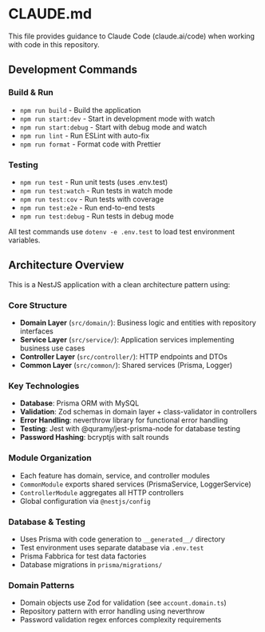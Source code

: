 # CLAUDE.md

This file provides guidance to Claude Code (claude.ai/code) when working with code in this repository.

## Development Commands

### Build & Run
- `npm run build` - Build the application
- `npm run start:dev` - Start in development mode with watch
- `npm run start:debug` - Start with debug mode and watch
- `npm run lint` - Run ESLint with auto-fix
- `npm run format` - Format code with Prettier

### Testing
- `npm run test` - Run unit tests (uses .env.test)
- `npm run test:watch` - Run tests in watch mode
- `npm run test:cov` - Run tests with coverage
- `npm run test:e2e` - Run end-to-end tests
- `npm run test:debug` - Run tests in debug mode

All test commands use `dotenv -e .env.test` to load test environment variables.

## Architecture Overview

This is a NestJS application with a clean architecture pattern using:

### Core Structure
- **Domain Layer** (`src/domain/`): Business logic and entities with repository interfaces
- **Service Layer** (`src/service/`): Application services implementing business use cases
- **Controller Layer** (`src/controller/`): HTTP endpoints and DTOs
- **Common Layer** (`src/common/`): Shared services (Prisma, Logger)

### Key Technologies
- **Database**: Prisma ORM with MySQL
- **Validation**: Zod schemas in domain layer + class-validator in controllers
- **Error Handling**: neverthrow library for functional error handling
- **Testing**: Jest with @quramy/jest-prisma-node for database testing
- **Password Hashing**: bcryptjs with salt rounds

### Module Organization
- Each feature has domain, service, and controller modules
- `CommonModule` exports shared services (PrismaService, LoggerService)
- `ControllerModule` aggregates all HTTP controllers
- Global configuration via `@nestjs/config`

### Database & Testing
- Uses Prisma with code generation to `__generated__/` directory
- Test environment uses separate database via `.env.test`
- Prisma Fabbrica for test data factories
- Database migrations in `prisma/migrations/`

### Domain Patterns
- Domain objects use Zod for validation (see `account.domain.ts`)
- Repository pattern with error handling using neverthrow
- Password validation regex enforces complexity requirements